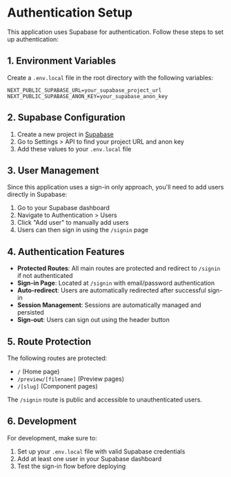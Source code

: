 # Authentication Setup

This application uses Supabase for authentication. Follow these steps to set up authentication:

## 1. Environment Variables

Create a `.env.local` file in the root directory with the following variables:

```env
NEXT_PUBLIC_SUPABASE_URL=your_supabase_project_url
NEXT_PUBLIC_SUPABASE_ANON_KEY=your_supabase_anon_key
```

## 2. Supabase Configuration

1. Create a new project in [Supabase](https://supabase.com)
2. Go to Settings > API to find your project URL and anon key
3. Add these values to your `.env.local` file

## 3. User Management

Since this application uses a sign-in only approach, you'll need to add users directly in Supabase:

1. Go to your Supabase dashboard
2. Navigate to Authentication > Users
3. Click "Add user" to manually add users
4. Users can then sign in using the `/signin` page

## 4. Authentication Features

- **Protected Routes**: All main routes are protected and redirect to `/signin` if not authenticated
- **Sign-in Page**: Located at `/signin` with email/password authentication
- **Auto-redirect**: Users are automatically redirected after successful sign-in
- **Session Management**: Sessions are automatically managed and persisted
- **Sign-out**: Users can sign out using the header button

## 5. Route Protection

The following routes are protected:
- `/` (Home page)
- `/preview/[filename]` (Preview pages)
- `/[slug]` (Component pages)

The `/signin` route is public and accessible to unauthenticated users.

## 6. Development

For development, make sure to:
1. Set up your `.env.local` file with valid Supabase credentials
2. Add at least one user in your Supabase dashboard
3. Test the sign-in flow before deploying 